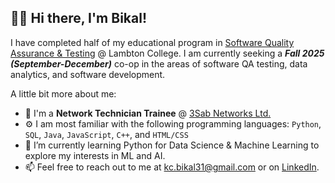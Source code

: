  ## 👋🏼 Hi there, I'm Bikal!
I have completed half of my educational program in [Software Quality Assurance & Testing](https://www.lambtoncollege.ca/programs/international/sqam) @ Lambton College. I am currently seeking a ***Fall 2025 (September-December)*** co-op in the areas of software QA testing, data analytics, and software development. 

A little bit more about me:

- 💼 I'm a **Network Technician Trainee** @ [3Sab Networks Ltd.](https://3sab.ca/)
- ⚙️ I am most familiar with the following programming languages: `Python`, `SQL`, `Java`, `JavaScript`, `C++`, and `HTML/CSS`
- 🌱 I’m currently learning Python for Data Science & Machine Learning to explore my interests in ML and AI.
- 📫 Feel free to reach out to me at kc.bikal31@gmail.com or on [LinkedIn](https://www.linkedin.com/in/bikalkc/).

